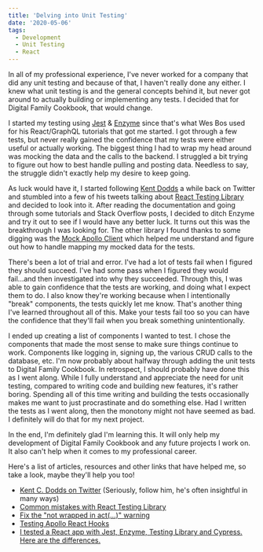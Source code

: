 ```yaml
---
title: 'Delving into Unit Testing'
date: '2020-05-06'
tags:
  - Development
  - Unit Testing
  - React
---
```


In all of my professional experience, I've never worked for a company that did any unit testing and because of that, I haven't really done any either. I knew what unit testing is and the general concepts behind it, but never got around to actually building or implementing any tests. I decided that for Digital Family Cookbook, that would change.
<!-- excerpt -->

I started my testing using [Jest](https://jestjs.io/) & [Enzyme](https://enzymejs.github.io/enzyme/) since that's what Wes Bos used for his React/GraphQL tutorials that got me started. I got through a few tests, but never really gained the confidence that my tests were either useful or actually working. The biggest thing I had to wrap my head around was mocking the data and the calls to the backend. I struggled a bit trying to figure out how to best handle pulling and posting data. Needless to say, the struggle didn't exactly help my desire to keep going.

As luck would have it, I started following [Kent Dodds](https://kentcdodds.com) a while back on Twitter and stumbled into a few of his tweets talking about [React Testing Library](https://testing-library.com/docs/react-testing-library/intro) and decided to look into it. After reading the documentation and going through some tutorials and Stack Overflow posts, I decided to ditch Enzyme and try it out to see if I would have any better luck. It turns out this was the breakthrough I was looking for. The other library I found thanks to some digging was the [Mock Apollo Client](https://github.com/mike-gibson/mock-apollo-client) which helped me understand and figure out how to handle mapping my mocked data for the tests.

There's been a lot of trial and error. I've had a lot of tests fail when I figured they should succeed. I've had some pass when I figured they would fail...and then investigated into why they succeeded. Through this, I was able to gain confidence that the tests are working, and doing what I expect them to do. I also know they're working because when I intentionally "break" components, the tests quickly let me know. That's another thing I've learned throughout all of this. Make your tests fail too so you can have the confidence that they'll fail when you break something unintentionally.

I ended up creating a list of components I wanted to test. I chose the components that made the most sense to make sure things continue to work. Components like logging in, signing up, the various CRUD calls to the database, etc. I'm now probably about halfway through adding the unit tests to Digital Family Cookbook. In retrospect, I should probably have done this as I went along. While I fully understand and appreciate the need for unit testing, compared to writing code and building new features, it's rather boring. Spending all of this time writing and building the tests occasionally makes me want to just procrastinate and do something else. Had I written the tests as I went along, then the monotony might not have seemed as bad. I definitely will do that for my next project.

In the end, I'm definitely glad I'm learning this. It will only help my development of Digital Family Cookbook and any future projects I work on. It also can't help when it comes to my professional career.

Here's a list of articles, resources and other links that have helped me, so take a look, maybe they'll help you too!

-   [Kent C. Dodds on Twitter](https://twitter.com/kentcdodds/) (Seriously, follow him, he's often insightful in many ways)
-   [Common mistakes with React Testing Library](https://kentcdodds.com/blog/common-mistakes-with-react-testing-library)
-   [Fix the "not wrapped in act(...)" warning](https://kentcdodds.com/blog/fix-the-not-wrapped-in-act-warning)
-   [Testing Apollo React Hooks](https://medium.com/javascript-in-plain-english/testing-apollo-react-hooks-a7698067b8a0)
-   [I tested a React app with Jest, Enzyme, Testing Library and Cypress. Here are the differences.](https://medium.com/javascript-in-plain-english/i-tested-a-react-app-with-jest-testing-library-and-cypress-here-are-the-differences-3192eae03850)
